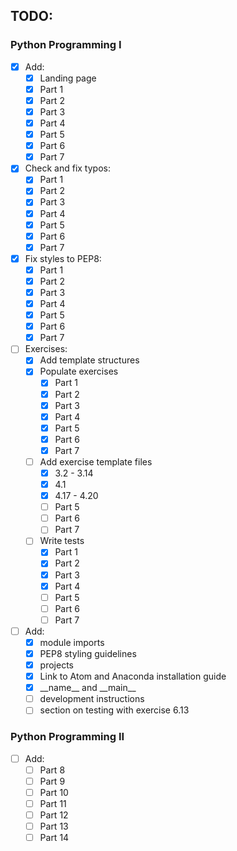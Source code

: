 ## TODO:

### Python Programming I

- [x] Add:
    - [x] Landing page
    - [x] Part 1
    - [x] Part 2
    - [x] Part 3
    - [x] Part 4
    - [x] Part 5
    - [x] Part 6
    - [x] Part 7
- [x] Check and fix typos:
    - [x] Part 1
    - [x] Part 2
    - [x] Part 3
    - [x] Part 4
    - [x] Part 5
    - [x] Part 6
    - [x] Part 7
- [x] Fix styles to PEP8:
    - [x] Part 1
    - [x] Part 2
    - [x] Part 3
    - [x] Part 4
    - [x] Part 5
    - [x] Part 6
    - [x] Part 7
- [ ] Exercises:
    - [x] Add template structures
    - [x] Populate exercises
        - [x] Part 1
        - [x] Part 2
        - [x] Part 3
        - [x] Part 4
        - [x] Part 5
        - [x] Part 6
        - [x] Part 7
    - [ ] Add exercise template files
        - [x] 3.2 - 3.14
        - [x] 4.1
        - [x] 4.17 - 4.20
        - [ ] Part 5
        - [ ] Part 6
        - [ ] Part 7
    - [ ] Write tests
        - [x] Part 1
        - [x] Part 2
        - [x] Part 3
        - [x] Part 4
        - [ ] Part 5
        - [ ] Part 6
        - [ ] Part 7
- [ ] Add:
    - [x] module imports
    - [x] PEP8 styling guidelines
    - [x] projects
    - [x] Link to Atom and Anaconda installation guide
    - [x] \_\_name\_\_ and \_\_main\_\_
    - [ ] development instructions
    - [ ] section on testing with exercise 6.13

### Python Programming II

- [ ] Add:
    - [ ] Part 8
    - [ ] Part 9
    - [ ] Part 10
    - [ ] Part 11
    - [ ] Part 12
    - [ ] Part 13
    - [ ] Part 14
